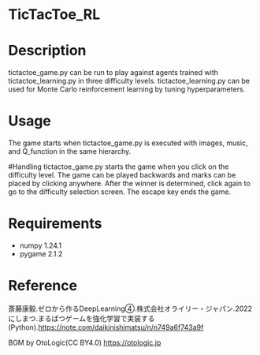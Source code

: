 # TicTacToe_RL

# Description
tictactoe_game.py can be run to play against agents trained with tictactoe_learning.py in three difficulty levels. 
tictactoe_learning.py can be used for Monte Carlo reinforcement learning by tuning hyperparameters. 

# Usage
The game starts when tictactoe_game.py is executed with images, music, and Q_function in the same hierarchy.

#Handling 
tictactoe_game.py starts the game when you click on the difficulty level. The game can be played backwards and marks can be placed by clicking anywhere. 
After the winner is determined, click again to go to the difficulty selection screen. The escape key ends the game.

# Requirements
- numpy      1.24.1
- pygame     2.1.2

# Reference
斎藤康毅.ゼロから作るDeepLearning④.株式会社オライリー・ジャパン.2022
にしまつ.まるばつゲームを強化学習で実装する(Python).https://note.com/daikinishimatsu/n/n749a6f743a9f

BGM by OtoLogic(CC BY4.0)
https://otologic.jp
